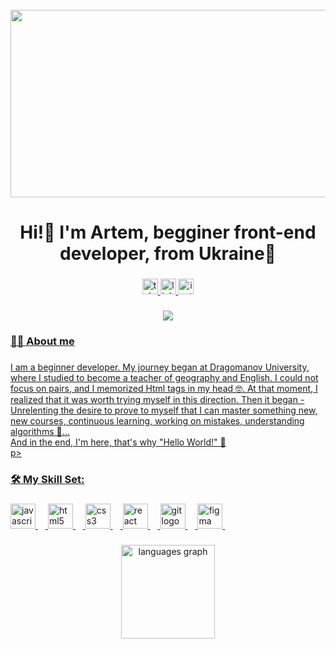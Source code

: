 
<br clear="both">

<div align="center">
<!--   <img height="300" width="600" src="https://user-images.githubusercontent.com/74038190/225813708-98b745f2-7d22-48cf-9150-083f1b00d6c9.gif"  /> -->
  <img src="https://giphy.com/embed/3diu2dFNpV8AnozJ3V" height="300" width="600" frameBorder="0" class="giphy-embed" allowFullScreen></img>
</div>


###

<h1 align="center">Hi!👋 I'm Artem, begginer front-end developer, from Ukraine👋 </h1>

###

<div align="center">
  <a href="https://t.me/art0niks " target="_blank">
    <img src="https://img.shields.io/static/v1?message=Telegram&logo=telegram&label=&color=2CA5E0&logoColor=white&labelColor=&style=for-the-badge" height="25" alt="telegram logo"  />
  </a>
<a href="https://www.linkedin.com/in/artem-stupak-54a78a186/" target="_blank">
<img src=https://img.shields.io/badge/linkedin-%231E77B5.svg?&style=for-the-badge&logo=linkedin&logoColor=white height="25" alt=linkedin />
</a>
<a href="https://www.instagram.com/art0niks/" target="_blank">
<img src=https://img.shields.io/badge/instagram-%23000000.svg?&style=for-the-badge&logo=instagram&logoColor=white height="25" alt=instagram  />
</div>

###

<div align="center">
  <img src="https://visitor-badge.laobi.icu/badge?page_id=Artoniks.Artoniks&"  />
</div>

###

<h3 align="left">👩‍💻 About me</h3>

###

<p align="left"> I am a beginner developer. My journey began at Dragomanov University, where I studied to become a teacher of geography and English. I could not focus on pairs, and I memorized Html tags in my head 🤓. At that moment, I realized that it was worth trying myself in this direction. Then it began - Unrelenting the desire to prove to myself that I can master something new, new courses, continuous learning, working on mistakes, understanding algorithms 🤯...<br> And in the end, I'm here, that's why "Hello World!" 👋 </br>
 p>

###


<h3 align="left">🛠 My Skill Set:</h3>

###

<div align="left">
  <img src="https://cdn.jsdelivr.net/gh/devicons/devicon/icons/javascript/javascript-original.svg" height="40" alt="javascript logo"  />
  <img width="12" />
  <img src="https://cdn.jsdelivr.net/gh/devicons/devicon/icons/html5/html5-original.svg" height="40" alt="html5 logo"  />
  <img width="12" />
  <img src="https://cdn.jsdelivr.net/gh/devicons/devicon/icons/css3/css3-original.svg" height="40" alt="css3 logo"  />
  <img width="12" />
  <img src="https://cdn.jsdelivr.net/gh/devicons/devicon/icons/react/react-original.svg" height="40" alt="react logo"  />
  <img width="12" />
  <img src="https://profilinator.rishav.dev/skills-assets/git-scm-icon.svg" height="40" alt="git logo"  />
  <img width="12" />
  <img src="https://profilinator.rishav.dev/skills-assets/figma-icon.svg" height="40" alt="figma "  />
  <img width="12" />



###

<div align="center">
  <img src="https://github-readme-stats.vercel.app/api/top-langs?username=Artoniks&locale=en&hide_title=false&layout=compact&card_width=320&langs_count=5&theme=dracula&hide_border=false&order=2" height="150" alt="languages graph"  />
</div>

###


